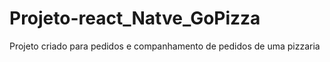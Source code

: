 # Projeto-react_Natve_GoPizza
Projeto criado para pedidos e companhamento de pedidos de uma pizzaria
